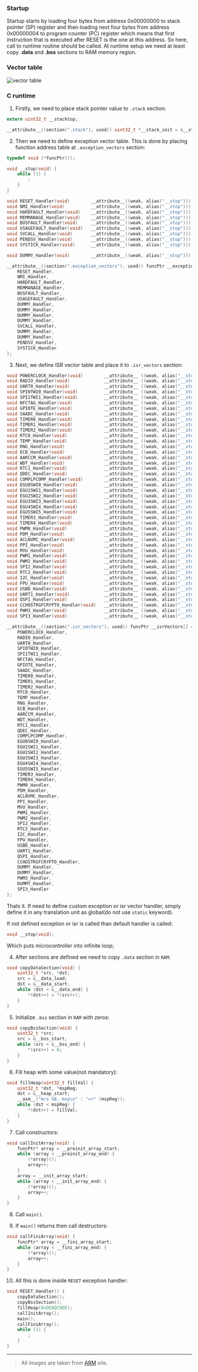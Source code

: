 ### Startup
Startup starts by loading four bytes from address 0x00000000 to stack pointer
(SP) register and then loading next four bytes from address 0x00000004 to
program counter (PC) register which means that first instruction that is
executed after RESET is the one at this address. So here, call to runtime
routine should be called. At runtime setup we need at least copy
**.data** and **.bss** sections to RAM memory region.

### Vector table
![vector table](images/cortexM4_vector_table.png)

### C runtime
1. Firstly, we need to place stack pointer value to `.stack` section:
```c
extern uint32_t __stacktop;

__attribute__((section(".stack"), used)) uint32_t *__stack_init = &__stacktop;
```

2. Then we need to define exception vector table. This is done by placing
function address table at `.exception_vectors` section:
```c
typedef void (*funcPtr)();

void __stop(void) {
    while (1) {
        ;
    }
}

void RESET_Handler(void)        __attribute__((weak, alias("__stop")));
void NMI_Handler(void)          __attribute__((weak, alias("__stop")));
void HARDFAULT_Handler(void)    __attribute__((weak, alias("__stop")));
void MEMMANAGE_Handler(void)    __attribute__((weak, alias("__stop")));
void BUSFAULT_Handler(void)     __attribute__((weak, alias("__stop")));
void USAGEFAULT_Handler(void)   __attribute__((weak, alias("__stop")));
void SVCALL_Handler(void)       __attribute__((weak, alias("__stop")));
void PENDSV_Handler(void)       __attribute__((weak, alias("__stop")));
void SYSTICK_Handler(void)      __attribute__((weak, alias("__stop")));

void DUMMY_Handler(void)        __attribute__((weak, alias("__stop")));

__attribute__((section(".exception_vectors"), used)) funcPtr __exceptionVectors[] = {
    RESET_Handler,
    NMI_Handler,
    HARDFAULT_Handler,
    MEMMANAGE_Handler,
    BUSFAULT_Handler,
    USAGEFAULT_Handler,
    DUMMY_Handler,
    DUMMY_Handler,
    DUMMY_Handler,
    DUMMY_Handler,
    SVCALL_Handler,
    DUMMY_Handler,
    DUMMY_Handler,
    PENDSV_Handler,
    SYSTICK_Handler
};
```

3. Next, we define ISR vector table and place it to `.isr_vectors` section:
```c
void POWERCLOCK_Handler(void)        __attribute__ ((weak, alias("__stop")));
void RADIO_Handler(void)             __attribute__ ((weak, alias("__stop")));
void UART0_Handler(void)             __attribute__ ((weak, alias("__stop")));
void SPI0TWI0_Handler(void)          __attribute__ ((weak, alias("__stop")));
void SPI1TWI1_Handler(void)          __attribute__ ((weak, alias("__stop")));
void NFCTAG_Handler(void)            __attribute__ ((weak, alias("__stop")));
void GPIOTE_Handler(void)            __attribute__ ((weak, alias("__stop")));
void SAADC_Handler(void)             __attribute__ ((weak, alias("__stop")));
void TIMER0_Handler(void)            __attribute__ ((weak, alias("__stop")));
void TIMER1_Handler(void)            __attribute__ ((weak, alias("__stop")));
void TIMER2_Handler(void)            __attribute__ ((weak, alias("__stop")));
void RTC0_Handler(void)              __attribute__ ((weak, alias("__stop")));
void TEMP_Handler(void)              __attribute__ ((weak, alias("__stop")));
void RNG_Handler(void)               __attribute__ ((weak, alias("__stop")));
void ECB_Handler(void)               __attribute__ ((weak, alias("__stop")));
void AARCCM_Handler(void)            __attribute__ ((weak, alias("__stop")));
void WDT_Handler(void)               __attribute__ ((weak, alias("__stop")));
void RTC1_Handler(void)              __attribute__ ((weak, alias("__stop")));
void QDEC_Handler(void)              __attribute__ ((weak, alias("__stop")));
void COMPLPCOMP_Handler(void)        __attribute__ ((weak, alias("__stop")));
void EGU0SWI0_Handler(void)          __attribute__ ((weak, alias("__stop")));
void EGU1SWI1_Handler(void)          __attribute__ ((weak, alias("__stop")));
void EGU2SWI2_Handler(void)          __attribute__ ((weak, alias("__stop")));
void EGU3SWI3_Handler(void)          __attribute__ ((weak, alias("__stop")));
void EGU4SWI4_Handler(void)          __attribute__ ((weak, alias("__stop")));
void EGU5SWI5_Handler(void)          __attribute__ ((weak, alias("__stop")));
void TIMER3_Handler(void)            __attribute__ ((weak, alias("__stop")));
void TIMER4_Handler(void)            __attribute__ ((weak, alias("__stop")));
void PWM0_Handler(void)              __attribute__ ((weak, alias("__stop")));
void PDM_Handler(void)               __attribute__ ((weak, alias("__stop")));
void ACLNVMC_Handler(void)           __attribute__ ((weak, alias("__stop")));
void PPI_Handler(void)               __attribute__ ((weak, alias("__stop")));
void MVU_Handler(void)               __attribute__ ((weak, alias("__stop")));
void PWM1_Handler(void)              __attribute__ ((weak, alias("__stop")));
void PWM2_Handler(void)              __attribute__ ((weak, alias("__stop")));
void SPI2_Handler(void)              __attribute__ ((weak, alias("__stop")));
void RTC2_Handler(void)              __attribute__ ((weak, alias("__stop")));
void I2C_Handler(void)               __attribute__ ((weak, alias("__stop")));
void FPU_Handler(void)               __attribute__ ((weak, alias("__stop")));
void USBD_Handler(void)              __attribute__ ((weak, alias("__stop")));
void UART1_Handler(void)             __attribute__ ((weak, alias("__stop")));
void QSPI_Handler(void)              __attribute__ ((weak, alias("__stop")));
void CCHOSTRGFCRYPTO_Handler(void)   __attribute__ ((weak, alias("__stop")));
void PWM3_Handler(void)              __attribute__ ((weak, alias("__stop")));
void SPI3_Handler(void)              __attribute__ ((weak, alias("__stop")));

__attribute__((section(".isr_vectors"), used)) funcPtr __isrVectors[] = {
    POWERCLOCK_Handler,
    RADIO_Handler,
    UART0_Handler,
    SPI0TWI0_Handler,
    SPI1TWI1_Handler,
    NFCTAG_Handler,
    GPIOTE_Handler,
    SAADC_Handler,
    TIMER0_Handler,
    TIMER1_Handler,
    TIMER2_Handler,
    RTC0_Handler,
    TEMP_Handler,
    RNG_Handler,
    ECB_Handler,
    AARCCM_Handler,
    WDT_Handler,
    RTC1_Handler,
    QDEC_Handler,
    COMPLPCOMP_Handler,
    EGU0SWI0_Handler,
    EGU1SWI1_Handler,
    EGU2SWI2_Handler,
    EGU3SWI3_Handler,
    EGU4SWI4_Handler,
    EGU5SWI5_Handler,
    TIMER3_Handler,
    TIMER4_Handler,
    PWM0_Handler,
    PDM_Handler,
    ACLNVMC_Handler,
    PPI_Handler,
    MVU_Handler,
    PWM1_Handler,
    PWM2_Handler,
    SPI2_Handler,
    RTC2_Handler,
    I2C_Handler,
    FPU_Handler,
    USBD_Handler,
    UART1_Handler,
    QSPI_Handler,
    CCHOSTRGFCRYPTO_Handler,
    DUMMY_Handler,
    DUMMY_Handler,
    PWM3_Handler,
    DUMMY_Handler,
    SPI3_Handler
};
```

Thats it. If need to define custom exception or isr vector handler, simply
define it in any translation unit as global(do not use `static` keyword).

If not defined exception or isr is called than default handler is called:
```c
void __stop(void);
```
Which puts microcontroller into infinite loop;

4. After sections are defined we need to copy `.data` section in `RAM`:
```c
void copyDataSection(void) {
    uint32_t *src, *dst;
    src = &__data_load;
    dst = &__data_start;
    while (dst < &__data_end) {
        *(dst++) = *(src++);
    }
}
```

5. Initialize `.bss` section in `RAM` with zeros:
```c
void copyBssSection(void) {
    uint32_t *src;
    src = &__bss_start;
    while (src < &__bss_end) {
        *(src++) = 0;
    }
}
```

6. Fill heap with some value(not mandatory):
```c
void fillHeap(uint32_t fillVal) {
    uint32_t *dst, *mspReg;
    dst = &__heap_start;
    __asm__("mrs %0, msp\n" : "=r" (mspReg));
    while (dst < mspReg) {
        *(dst++) = fillVal;
    }
}
```

7. Call constructors:
```c
void callInitArray(void) {
    funcPtr* array = __preinit_array_start;
    while (array < __preinit_array_end) {
        (*array)();
        array++;
    }
    array = __init_array_start;
    while (array < __init_array_end) {
        (*array)();
        array++;
    }
}
```

8. Call `main()`.

9. If `main()` returns then call destructors:
```c
void callFiniArray(void) {
    funcPtr* array = __fini_array_start;
    while (array < __fini_array_end) {
        (*array)();
        array++;
    }
}
```

10. All this is done inside `RESET` exception handler:
```c
void RESET_Handler() {
    copyDataSection();
    copyBssSection();
    fillHeap(0xDEADC0DE);
    callInitArray();
    main();
    callFiniArray();
    while (1) {
        ;
    }
}
```

---

> All images are taken from [ARM](https://www.arm.com/) site.

